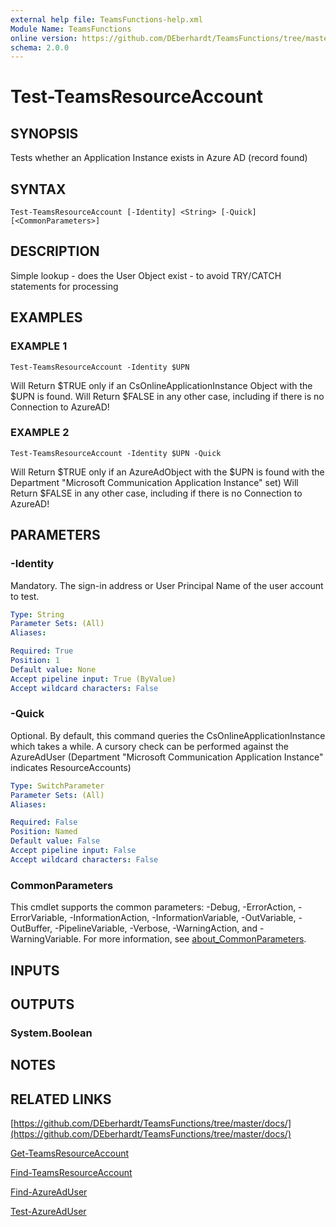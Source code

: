 ```yaml
---
external help file: TeamsFunctions-help.xml
Module Name: TeamsFunctions
online version: https://github.com/DEberhardt/TeamsFunctions/tree/master/docs/
schema: 2.0.0
---
```


# Test-TeamsResourceAccount

## SYNOPSIS
Tests whether an Application Instance exists in Azure AD (record found)

## SYNTAX

```
Test-TeamsResourceAccount [-Identity] <String> [-Quick] [<CommonParameters>]
```

## DESCRIPTION
Simple lookup - does the User Object exist - to avoid TRY/CATCH statements for processing

## EXAMPLES

### EXAMPLE 1
```
Test-TeamsResourceAccount -Identity $UPN
```

Will Return $TRUE only if an CsOnlineApplicationInstance Object with the $UPN is found.
Will Return $FALSE in any other case, including if there is no Connection to AzureAD!

### EXAMPLE 2
```
Test-TeamsResourceAccount -Identity $UPN -Quick
```

Will Return $TRUE only if an AzureAdObject with the $UPN is found with the Department "Microsoft Communication Application Instance" set)
Will Return $FALSE in any other case, including if there is no Connection to AzureAD!

## PARAMETERS

### -Identity
Mandatory.
The sign-in address or User Principal Name of the user account to test.

```yaml
Type: String
Parameter Sets: (All)
Aliases:

Required: True
Position: 1
Default value: None
Accept pipeline input: True (ByValue)
Accept wildcard characters: False
```

### -Quick
Optional.
By default, this command queries the CsOnlineApplicationInstance which takes a while.
A cursory check can be performed against the AzureAdUser (Department "Microsoft Communication Application Instance" indicates ResourceAccounts)

```yaml
Type: SwitchParameter
Parameter Sets: (All)
Aliases:

Required: False
Position: Named
Default value: False
Accept pipeline input: False
Accept wildcard characters: False
```

### CommonParameters
This cmdlet supports the common parameters: -Debug, -ErrorAction, -ErrorVariable, -InformationAction, -InformationVariable, -OutVariable, -OutBuffer, -PipelineVariable, -Verbose, -WarningAction, and -WarningVariable. For more information, see [about_CommonParameters](http://go.microsoft.com/fwlink/?LinkID=113216).

## INPUTS

## OUTPUTS

### System.Boolean
## NOTES

## RELATED LINKS

[https://github.com/DEberhardt/TeamsFunctions/tree/master/docs/](https://github.com/DEberhardt/TeamsFunctions/tree/master/docs/)

[Get-TeamsResourceAccount]()

[Find-TeamsResourceAccount]()

[Find-AzureAdUser]()

[Test-AzureAdUser]()

